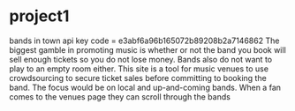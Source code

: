 # project1
bands in town api key code = e3abf6a96b165072b89208b2a7146862
The biggest gamble in promoting music is whether or not the band you book will sell enough tickets so you do not lose money.  Bands also do not want to play to an empty room either.
This site is a tool for music venues to use crowdsourcing to secure ticket sales before committing to 
booking the band. The focus would be on local and up-and-coming bands.
When a fan comes to the venues page they can scroll through the bands 